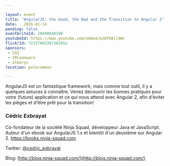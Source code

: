```yaml
---

layout: event
title: "AngularJS: the Good, the Bad and the Transition to Angular 2"
date:   2016-01-14
pending: false
eventbriteId: 20498040190
youtubeId: https://www.youtube.com/embed/mJDFG8il4Wc
flickrId: 72157663387361952
sponsors:
 - CGI
 - IPLeanware
 - almerys
location: polecommun

---
```


AngularJS est un fantastique framework, mais comme tout outil, il y a quelques astuces à connaître.
Venez découvrir les bonnes pratiques pour votre (future) application et ce qui nous attend avec Angular 2, afin d'éviter les pièges et d'être prêt pour la transition!

### Cédric Exbrayat

Co-fondateur de la société Ninja Squad, développeur Java et JavaScript. Auteur d'un ebook sur AngularJS 1.x et bientôt d'un deuxième sur Angular 2. https://books.ninja-squad.com

Twitter: [@cedric_exbrayat](https://twitter.com/cedric_exbrayat)

Blog: [http://blog.ninja-squad.com/](http://blog.ninja-squad.com/)
